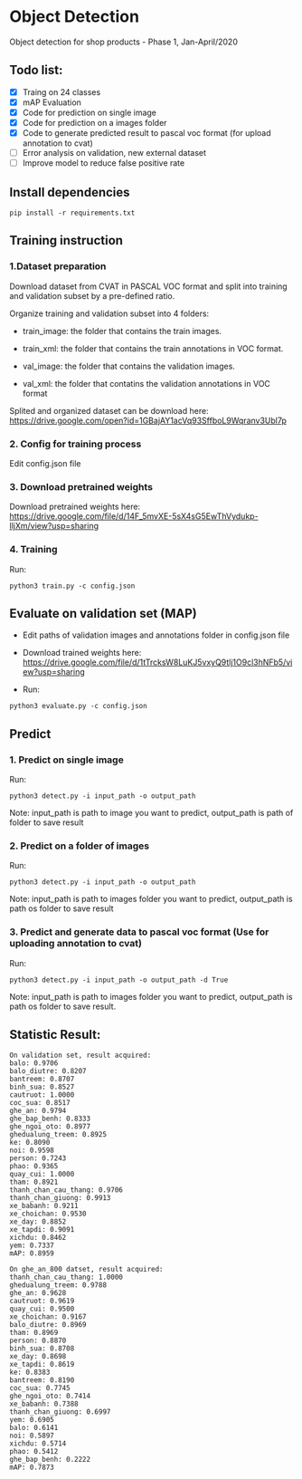 # Object Detection

Object detection for shop products - Phase 1, Jan-April/2020

## Todo list:
- [x] Traing on 24 classes
- [x] mAP Evaluation
- [x] Code for prediction on single image
- [x] Code for prediction on a images folder
- [x] Code to generate predicted result to pascal voc format (for upload annotation to cvat)
- [ ] Error analysis on validation, new external dataset
- [ ] Improve model to reduce false positive rate

## Install dependencies

```
pip install -r requirements.txt
```

## Training instruction

### 1.Dataset preparation

Download dataset from CVAT in PASCAL VOC format and  split into training and validation subset by a pre-defined ratio.

Organize training and validation subset into 4 folders:

+ train_image: the folder that contains the train images.

+ train_xml: the folder that contains the train annotations in VOC format.

+ val_image:  the folder that contains the validation images.

+ val_xml: the folder that contatins the validation annotations in VOC format

Splited and organized dataset can be download here: https://drive.google.com/open?id=1GBajAY1acVq93SffboL9Wqranv3Ubl7p

### 2. Config for training process

Edit config.json file

### 3. Download pretrained weights

Download pretrained weights here: https://drive.google.com/file/d/14F_5mvXE-5sX4sG5EwThVydukp-lljXm/view?usp=sharing

### 4. Training

Run: 
```
python3 train.py -c config.json
```
## Evaluate on validation set (MAP)

- Edit paths of validation images and annotations folder in config.json file

- Download trained weights here: https://drive.google.com/file/d/1tTrcksW8LuKJ5vxyQ9tlj1O9cl3hNFb5/view?usp=sharing

- Run: 
```
python3 evaluate.py -c config.json
```
## Predict

### 1. Predict on single image

Run: 
```
python3 detect.py -i input_path -o output_path
```
Note: input_path is path to image you want to predict, output_path is path of folder to save result

### 2. Predict on a folder of images

Run:
```
python3 detect.py -i input_path -o output_path
```
Note: input_path is path to images folder you want to predict, output_path is path os folder to save result

### 3. Predict and generate data to pascal voc format (Use for uploading annotation to cvat)

Run:
```
python3 detect.py -i input_path -o output_path -d True
```
Note: input_path is path to images folder you want to predict, output_path is path os folder to save result.

## Statistic Result:

	On validation set, result acquired: 
	balo: 0.9706
	balo_diutre: 0.8207
	bantreem: 0.8707
	binh_sua: 0.8527
	cautruot: 1.0000
	coc_sua: 0.8517
	ghe_an: 0.9794
	ghe_bap_benh: 0.8333
	ghe_ngoi_oto: 0.8977
	ghedualung_treem: 0.8925
	ke: 0.8090
	noi: 0.9598
	person: 0.7243
	phao: 0.9365
	quay_cui: 1.0000
	tham: 0.8921
	thanh_chan_cau_thang: 0.9706
	thanh_chan_giuong: 0.9913
	xe_babanh: 0.9211
	xe_choichan: 0.9530
	xe_day: 0.8852
	xe_tapdi: 0.9091
	xichdu: 0.8462
	yem: 0.7337
	mAP: 0.8959

	On ghe_an_800 datset, result acquired:
	thanh_chan_cau_thang: 1.0000
	ghedualung_treem: 0.9788
	ghe_an: 0.9628
	cautruot: 0.9619
	quay_cui: 0.9500
	xe_choichan: 0.9167
	balo_diutre: 0.8969
	tham: 0.8969
	person: 0.8870
	binh_sua: 0.8708
	xe_day: 0.8698
	xe_tapdi: 0.8619
	ke: 0.8383
	bantreem: 0.8190
	coc_sua: 0.7745
	ghe_ngoi_oto: 0.7414
	xe_babanh: 0.7388
	thanh_chan_giuong: 0.6997
	yem: 0.6905
	balo: 0.6141
	noi: 0.5897
	xichdu: 0.5714
	phao: 0.5412
	ghe_bap_benh: 0.2222
	mAP: 0.7873


